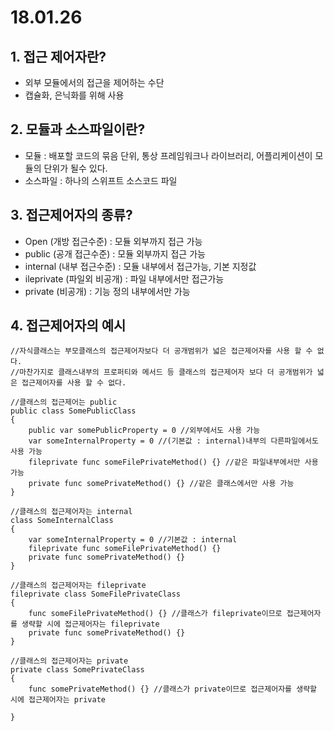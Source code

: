# 18.01.26

## 1. 접근 제어자란?
- 외부 모듈에서의 접근을 제어하는 수단
- 캡슐화, 은닉화를 위해 사용

## 2. 모듈과 소스파일이란?
- 모듈 : 배포할 코드의 묶음 단위, 통상 프레임워크나 라이브러리, 어플리케이션이 모듈의 단위가 될수 있다.
- 소스파일 : 하나의 스위프트 소스코드 파일

## 3. 접근제어자의 종류?
- Open (개방 접근수준) : 모듈 외부까지 접근 가능
- public (공개 접근수준) : 모듈 외부까지 접근 가능
- internal (내부 접근수준) : 모듈 내부에서 접근가능, 기본 지정값
- ileprivate (파일외 비공개) : 파일 내부에서만 접근가능
- private (비공개) : 기능 정의 내부에서만 가능

## 4. 접근제어자의 예시
~~~
//자식클래스는 부모클래스의 접근제어자보다 더 공개범위가 넓은 접근제어자를 사용 할 수 없다.
//마찬가지로 클래스내부의 프로퍼티와 메서드 등 클래스의 접근제어자 보다 더 공개범위가 넓은 접근제어자를 사용 할 수 없다.

//클래스의 접근제어는 public
public class SomePublicClass
{
    public var somePublicProperty = 0 //외부에서도 사용 가능
    var someInternalProperty = 0 //(기본값 : internal)내부의 다른파일에서도 사용 가능
    fileprivate func someFilePrivateMethod() {} //같은 파일내부에서만 사용 가능
    private func somePrivateMethod() {} //같은 클래스에서만 사용 가능
}

//클래스의 접근제어자는 internal
class SomeInternalClass
{
    var someInternalProperty = 0 //기본값 : internal
    fileprivate func someFilePrivateMethod() {}
    private func somePrivateMethod() {}
}

//클래스의 접근제어자는 fileprivate
fileprivate class SomeFilePrivateClass
{
    func someFilePrivateMethod() {} //클래스가 fileprivate이므로 접근제어자를 생략할 시에 접근제어자는 fileprivate
    private func somePrivateMethod() {}
}

//클래스의 접근제어자는 private
private class SomePrivateClass
{
    func somePrivateMethod() {} //클래스가 private이므로 접근제어자를 생략할 시에 접근제어자는 private

}
~~~